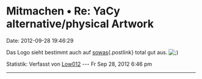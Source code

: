 Mitmachen • Re: YaCy alternative/physical Artwork
=================================================

Date: 2012-09-28 19:46:29

Das Logo sieht bestimmt auch auf
[sowas](http://www.spreadshirt.de/baby-bio-langarmshirt-C7196G4P93T202){.postlink}
total gut aus.
![;)](http://forum.yacy-websuche.de/images/smilies/icon_e_wink.gif "Wink")

Statistik: Verfasst von
[Low012](http://forum.yacy-websuche.de/memberlist.php?mode=viewprofile&u=62)
--- Fr Sep 28, 2012 6:46 pm

------------------------------------------------------------------------
